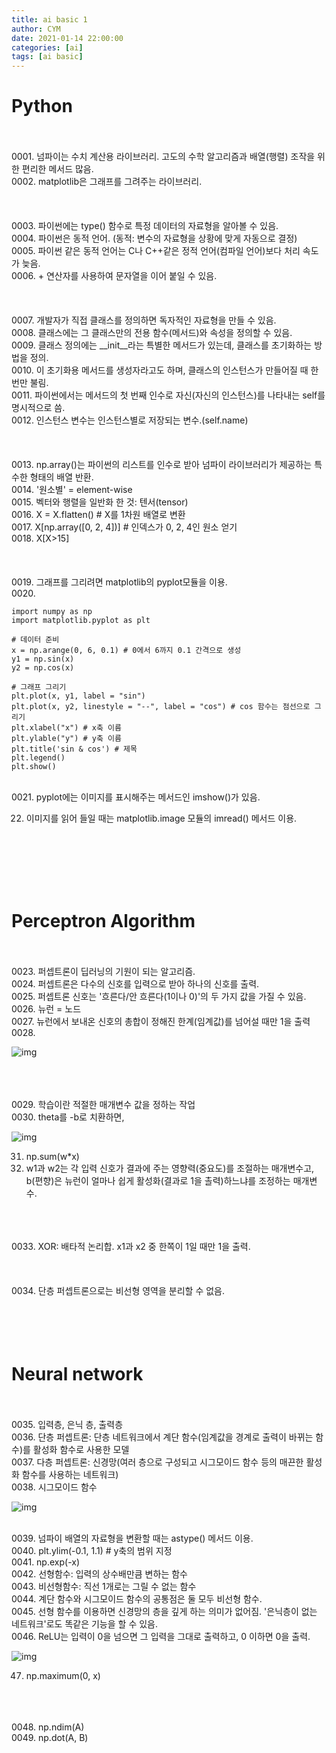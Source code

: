 ```yaml
---
title: ai basic 1
author: CYM
date: 2021-01-14 22:00:00
categories: [ai]
tags: [ai basic]
---
```


# Python
<br>
<br>
0001. 넘파이는 수치 계산용 라이브러리. 고도의 수학 알고리즘과 배열(행렬) 조작을 위한 편리한 메서드 많음.<br>
0002. matplotlib은 그래프를 그려주는 라이브러리.<br>
<br>
<br>
<br>
0003. 파이썬에는 type() 함수로 특정 데이터의 자료형을 알아볼 수 있음.<br>
0004. 파이썬은 동적 언어. (동적: 변수의 자료형을 상황에 맞게 자동으로 결정)<br>
0005. 파이썬 같은 동적 언어는 C나 C++같은 정적 언어(컴파일 언어)보다 처리 속도가 늦음.<br>
0006. + 연산자를 사용하여 문자열을 이어 붙일 수 있음.<br>
<br>
<br>
<br>
0007. 개발자가 직접 클래스를 정의하면 독자적인 자료형을 만들 수 있음.<br>
0008. 클래스에는 그 클래스만의 전용 함수(메서드)와 속성을 정의할 수 있음.<br>
0009. 클래스 정의에는 __init__라는 특별한 메서드가 있는데, 클래스를 초기화하는 방법을 정의.<br>
0010. 이 초기화용 메서드를 생성자라고도 하며, 클래스의 인스턴스가 만들어질 때 한 번만 불림.<br>
0011. 파이썬에서는 메서드의 첫 번째 인수로 자신(자신의 인스턴스)를 나타내는 self를 명시적으로 씀.<br>
0012. 인스턴스 변수는 인스턴스별로 저장되는 변수.(self.name)<br>
<br>
<br>
<br>
0013. np.array()는 파이썬의 리스트를 인수로 받아 넘파이 라이브러리가 제공하는 특수한 형태의 배열 반환.<br>
0014. '원소별' = element-wise<br>
0015. 벡터와 행렬을 일반화 한 것: 텐서(tensor)<br>
0016. X = X.flatten() # X를 1차원 배열로 변환 <br>
0017. X[np.array([0, 2, 4])] # 인덱스가 0, 2, 4인 원소 얻기<br>
0018. X[X>15]<br>
<br>
<br>
<br>
0019. 그래프를 그리려면 matplotlib의 pyplot모듈을 이용.<br>
0020.

```
import numpy as np
import matplotlib.pyplot as plt

# 데이터 준비
x = np.arange(0, 6, 0.1) # 0에서 6까지 0.1 간격으로 생성
y1 = np.sin(x)
y2 = np.cos(x)

# 그래프 그리기
plt.plot(x, y1, label = "sin")
plt.plot(x, y2, linestyle = "--", label = "cos") # cos 함수는 점선으로 그리기
plt.xlabel("x") # x축 이름
plt.ylable("y") # y축 이름
plt.title('sin & cos') # 제목
plt.legend()
plt.show()
```

<br>
0021. pyplot에는 이미지를 표시해주는 메서드인 imshow()가 있음.<br>

0022. 이미지를 읽어 들일 때는 matplotlib.image 모듈의 imread() 메서드 이용.<br>

<br>
<br>
<br>
<br>
<br>

# Perceptron Algorithm
<br>
<br>
0023. 퍼셉트론이 딥러닝의 기원이 되는 알고리즘.<br>
0024. 퍼셉트론은 다수의 신호를 입력으로 받아 하나의 신호를 출력.<br>
0025. 퍼셉트론 신호는 '흐른다/안 흐른다(1이나 0)'의 두 가지 값을 가질 수 있음.<br>
0026. 뉴런 = 노드<br>
0027. 뉴런에서 보내온 신호의 총합이 정해진 한계(임계값)를 넘어설 때만 1을 출력<br>
0028.

![img](http://www.sciweavers.org/upload/Tex2Img_1610627699/render.png)

<br>
<br>
<br>
0029. 학습이란 적절한 매개변수 값을 정하는 작업<br>
0030. theta를 -b로 치환하면,

![img](http://www.sciweavers.org/upload/Tex2Img_1610627828/render.png)

0031. np.sum(w\*x)
0032. w1과 w2는 각 입력 신호가 결과에 주는 영향력(중요도)를 조절하는 매개변수고, b(편향)은 뉴런이 얼마나 쉽게 활성화(결과로 1을 촐력)하느냐를 조정하는 매개변수.<br>
<br>
<br>
<br>
0033. XOR: 배타적 논리합. x1과 x2 중 한쪽이 1일 때만 1을 출력.<br>
<br>
<br>
<br>
0034. 단층 퍼셉트론으로는 비선형 영역을 분리할 수 없음.
<br>
<br>
<br>
<br>
<br>

# Neural network
<br>
<br>
0035. 입력층, 은닉 층, 출력층<br>
0036. 단층 퍼셉트론: 단층 네트워크에서 계단 함수(임계값을 경계로 출력이 바뀌는 함수)를 활성화 함수로 사용한 모델<br>
0037. 다층 퍼셉트론: 신경망(여러 층으로 구성되고 시그모이드 함수 등의 매끈한 활성화 함수를 사용하는 네트워크)<br>
0038. 시그모이드 함수<br>

![img](http://www.sciweavers.org/upload/Tex2Img_1610628259/render.png)

<br>
0039. 넘파이 배열의 자료형을 변환할 때는 astype() 메서드 이용.<br>
0040. plt.ylim(-0.1, 1.1) # y축의 범위 지정<br>
0041. np.exp(-x)<br>
0042. 선형함수: 입력의 상수배만큼 변하는 함수<br>
0043. 비선형함수: 직선 1개로는 그릴 수 없는 함수<br>
0044. 계단 함수와 시그모이드 함수의 공통점은 둘 모두 비선형 함수.<br>
0045. 선형 함수를 이용하면 신경망의 층을 깊게 하는 의미가 없어짐. '은닉층이 없는 네트워크'로도 똑같은 기능을 할 수 있음.<br>
0046. ReLU는 입력이 0을 넘으면 그 입력을 그대로 출력하고, 0 이하면 0을 출력.<br>

![img](http://www.sciweavers.org/upload/Tex2Img_1610628588/render.png)

0047. np.maximum(0, x)<br>
<br>
<br>
<br>
0048. np.ndim(A)<br>
0049. np.dot(A, B)<br>
